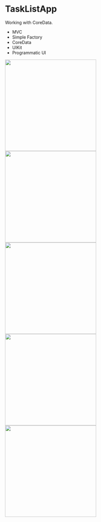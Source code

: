 # TaskListApp

Working with CoreData.

* MVC
* Simple Factory
* CoreData
* UIKit
* Programmatic UI

<img src="https://github.com/repakuku/TaskListApp/assets/43852158/11980800-211a-4022-82dc-c71a55f14f78" width="300">
<img src="https://github.com/repakuku/TaskListApp/assets/43852158/6ef7478f-e458-4f6a-b892-a2bac99cb799" width="300">
<img src="https://github.com/repakuku/TaskListApp/assets/43852158/2ef0b22f-59c0-404d-b860-3149d7353b70" width="300">
<img src="https://github.com/repakuku/TaskListApp/assets/43852158/6e2cfb47-3391-4481-a862-fd421a393de1" width="300">
<img src="https://github.com/repakuku/TaskListApp/assets/43852158/18b251d1-ca9c-4bee-aa3f-e7521acdfce7" width="300">
